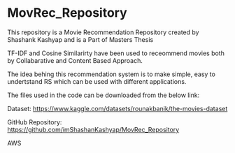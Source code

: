 # MovRec_Repository

This repository is a Movie Recommendation Repository created by Shashank Kashyap and is a Part of Masters Thesis

TF-IDF and Cosine Similarirty have been used to receommend movies both by Collabarative and Content Based Approach.

The idea behing this recommendation system is to make simple, easy to undertstand RS which can be used with different applications.

The files used in the code can be downloaded from the below link:

Dataset: https://www.kaggle.com/datasets/rounakbanik/the-movies-dataset

GitHub Repository: https://github.com/imShashanKashyap/MovRec_Repository

AWS



